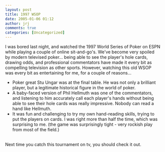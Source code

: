 ```yaml
---
layout: post
title: 1997 WSOP
date: 2005-01-06 01:12
author: jrj
comments: true
categories: [Uncategorized]
---
```

I was bored last night, and watched the 1997 World Series of Poker on ESPN while playing a couple of online sit-and-go's. We've become very spoiled by modern televised poker... being able to see the player's hole cards, drawing odds, and professional commentators have made it every bit as compelling television as other sports. However, watching this old WSOP was every bit as entertaining for me, for a couple of reasons...<br /><ul><li>Poker great Stu Ungar was at the final table. He was not only a brilliant player, but a legitimate historical figure in the world of poker.<br /></li><li> A baby-faced version of Phil Hellmuth was one of the commentators, and listening to him accurately call each player's hands without being able to see their hole cards was really impressive. Nobody can read a hand like Hellmuth.<br /></li><li>It was fun and challenging to try my own hand-reading skills, trying to put the players on cards. I was right more than half the time, which was surprising to me. (the game was surprisingly tight - very rockish play from most of the field.)</li></ul><br />Next time you catch this tournament on tv, you should check it out.
